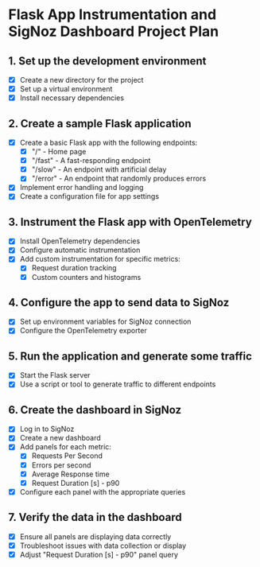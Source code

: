 # Flask App Instrumentation and SigNoz Dashboard Project Plan

## 1. Set up the development environment
- [x] Create a new directory for the project
- [x] Set up a virtual environment
- [x] Install necessary dependencies

## 2. Create a sample Flask application
- [x] Create a basic Flask app with the following endpoints:
  - [x] "/" - Home page
  - [x] "/fast" - A fast-responding endpoint
  - [x] "/slow" - An endpoint with artificial delay
  - [x] "/error" - An endpoint that randomly produces errors
- [x] Implement error handling and logging
- [x] Create a configuration file for app settings

## 3. Instrument the Flask app with OpenTelemetry
- [x] Install OpenTelemetry dependencies
- [x] Configure automatic instrumentation
- [x] Add custom instrumentation for specific metrics:
  - [x] Request duration tracking
  - [x] Custom counters and histograms

## 4. Configure the app to send data to SigNoz
- [x] Set up environment variables for SigNoz connection
- [x] Configure the OpenTelemetry exporter

## 5. Run the application and generate some traffic
- [x] Start the Flask server
- [x] Use a script or tool to generate traffic to different endpoints

## 6. Create the dashboard in SigNoz
- [x] Log in to SigNoz
- [x] Create a new dashboard
- [x] Add panels for each metric:
  - [x] Requests Per Second
  - [x] Errors per second
  - [x] Average Response time
  - [x] Request Duration [s] - p90
- [x] Configure each panel with the appropriate queries

## 7. Verify the data in the dashboard
- [x] Ensure all panels are displaying data correctly
- [x] Troubleshoot issues with data collection or display
- [x] Adjust "Request Duration [s] - p90" panel query
